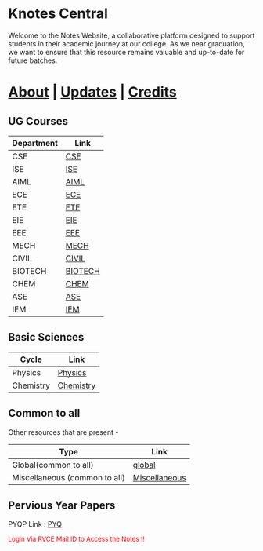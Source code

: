 # Knotes Central

Welcome to the Notes Website, a collaborative platform designed to support students in their academic journey at our college. As we near graduation, we want to ensure that this resource remains valuable and up-to-date for future batches.

# [About](./main/about.md) | [Updates](./main/updates.md) | [Credits](./main/credits.md)

## UG Courses

| Department | Link                     |
| ---------- | ------------------------ |
| CSE        | [CSE](./CSE/index.md)    |
| ISE        | [ISE](./CSE/index.md)    |
| AIML       | [AIML](./CSE/index.md)   |
| ECE        | [ECE](./ECE/index.md)    |
| ETE        | [ETE](./ETE/index.md)    |
| EIE        | [EIE](./EIE/index.md)    |
| EEE        | [EEE](./EEE/index.md)    |
| MECH       | [MECH](./ME/index.md)    |
| CIVIL      | [CIVIL](./CV/index.md)   |
| BIOTECH    | [BIOTECH](./BT/index.md) |
| CHEM       | [CHEM](./CH/index.md)    |
| ASE        | [ASE](./ASE/index.md)    |
|IEM         | [IEM](./IEM/index.md)   |   


## Basic Sciences

| Cycle     | Link                          |
| --------- | ----------------------------  |
| Physics   | [Physics](./PHY/index.md)    |
| Chemistry | [Chemistry](./CHEM/index.md) |

## Common to all

Other resources that are present - 

| Type      | Link                          |
| --------- | ----------------------------  |
|Global(common to all)|[global](https://drive.google.com/drive/folders/1nQTzNXHfLxw4NlNkiD8dsu1nwkJ9FLb7?usp=share_link)|
|Miscellaneous (common to all)|[Miscellaneous](https://drive.google.com/drive/folders/1G74LEKfY4ykhb06lyVv_yIbS-DMO7NMq?usp=drive_link)|





## Pervious Year Papers
PYQP Link : [PYQ](./PYQ/index.md) 




<p style="color:red; font-size:small;">
  Login Via RVCE Mail ID to Access the Notes !!
</p>

